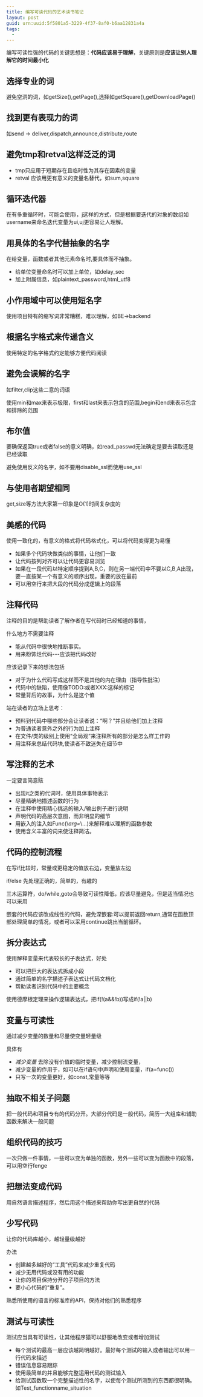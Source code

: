 ```yaml
---
title: 编写可读代码的艺术读书笔记
layout: post
guid: urn:uuid:5f5801a5-3229-4f37-8af0-b6aa12831a4a
tags:
  - 
---
```


编写可读性强的代码的关键思想是：**代码应该易于理解**，关键原则是**应该让别人理解它的时间最小化**

选择专业的词
-------

避免空洞的词，如getSize(),getPage(),选择如getSquare(),getDownloadPage()

找到更有表现力的词
------------------

如send -> deliver,dispatch,announce,distribute,route

避免tmp和retval这样泛泛的词
---------------------------

* tmp只应用于短期存在且临时性为其存在因素的变量
* retval 应该用更有意义的变量名替代，如sum,square 


循环迭代器
--------------

在有多重循环时，可能会使用i，j这样的方式，但是根据要迭代的对象的数组如username来命名迭代变量为ui,uj更容易让人理解。

用具体的名字代替抽象的名字
-------------------------

在给变量，函数或者其他元素命名时,要具体而不抽象。

* 给单位变量命名时可以加上单位，如delay\_sec
* 加上附属信息，如plaintext\_password,html\_utf8 

小作用域中可以使用短名字
-----------------------

使用项目特有的缩写词非常糟糕，难以理解，如BE->backend


根据名字格式来传递含义
-----------------------

使用特定的名字格式约定能够方便代码阅读

避免会误解的名字
---------------

如filter,clip这些二意的词语

使用min和max来表示极限，first和last来表示包含的范围,begin和end来表示包含和排除的范围


布尔值
---------------------------
要确保返回true或者false的意义明确，如read\_passwd无法确定是要去读取还是已经读取

避免使用反义的名字，如不要用disable\_ssl而使用use\_ssl


与使用者期望相同
---------------------------
get,size等方法大家第一印象是O(1)时间复杂度的

美感的代码
---------------------------
使用一致化的，有意义的格式将代码格式化，可以将代码变得更为易懂

* 如果多个代码块做类似的事情，让他们一致
* 让代码按列对齐可以让代码更容易浏览
* 如果在一段代码以特定顺序提到A,B,C，则在另一端代码中不要以C,B,A出现，要一直按某一个有意义的顺序出现，重要的放在最前
* 可以用空行来把大段的代码分成逻辑上的段落


注释代码
---------------------------
注释的目的是帮助读者了解作者在写代码时已经知道的事情，

什么地方不需要注释
* 能从代码中很快地推断事实。
* 用来粉饰烂代码---应该把代码改好

应该记录下来的想法包括

* 对于为什么代码写成这样而不是其他的内在理由（指导性批注）
* 代码中的缺陷，使用像TODO:或者XXX:这样的标记
* 常量背后的故事，为什么是这个值

站在读者的立场上思考：
* 预料到代码中哪些部分会让读者说：“啊？”并且给他们加上注释
* 为普通读者意外之外的行为加上注释
* 在文件/类的级别上使用“全局观”来注释所有的部分是怎么样工作的
* 用注释来总结代码块,使读者不致迷失在细节中

写注释的艺术
---------------------------
一定要言简意赅

* 出现it之类的代词时，使用具体事物表示
* 尽量精确地描述函数的行为
* 在注释中使用精心挑选的输入/输出例子进行说明
* 声明代码的高层次意图，而非明显的细节
* 用嵌入的注入如Func(\\*arg=*\\...)来解释难以理解的函数参数
* 使用含义丰富的词来使注释简洁。

代码的控制流程
---------------------------

在写if比较时，常量或更稳定的值放右边，变量放左边

if/else 先处理正确的，简单的，有趣的

三木运算符，do/while,goto会导致可读性降低，应该尽量避免，但是适当情况也可以采用

嵌套的代码应该改成线性的代码，避免深嵌套:可以提前返回return,通常在函数顶部处理简单的情况，或者可以采用continue跳出当前循环。


拆分表达式
---------------------------
使用解释变量来代表较长的子表达式，好处
* 可以把巨大的表达式拆成小段
* 通过简单的名字描述子表达式让代码文档化
* 帮助读者识别代码中的主要概念

使用德摩根定理来操作逻辑表达式，把if(!(a&&!b))写成if(!a||b)


变量与可读性
---------------------------

通过减少变量的数量和尽量使变量轻量级

具体有
* *减少变量* 去除没有价值的临时变量，减少控制流变量，
* 减少变量的作用于，如可以在if语句中声明和使用变量，if(a=func())
* 只写一次的变量更好，如const,常量等等


抽取不相关子问题
---------------------------
把一般代码和项目专有的代码分开。大部分代码是一般代码，简历一大组库和辅助函数来解决一般问题

组织代码的技巧
---------------------------
一次只做一件事情，一些可以变为单独的函数，另外一些可以变为函数中的段落，可以用空行fenge

把想法变成代码
---------------------------
用自然语言描述程序，然后用这个描述来帮助你写出更自然的代码

少写代码
---------------------------
让你的代码库越小，越轻量级越好

办法
* 创建越多越好的“工具”代码来减少重复代码
* 减少无用代码或没有用的功能
* 让你的项目保持分开的子项目的方法
* 要小心代码的“重复”。

熟悉所使用的语言的标准库的API，保持对他们的熟悉程序

测试与可读性
---------------------------
测试应当具有可读性，让其他程序猿可以舒服地改变或者增加测试

* 每个测试的最高一层应该越简明越好。最好每个测试的输入或者输出可以用一行代码来描述
* 错误信息容易跟踪
* 使用最简单的并且能够完整运用代码的测试输入
* 给测试函数取一个完整描述性的名字，以使每个测试所测到的东西都很明确。如Test\_functionname\_situation
